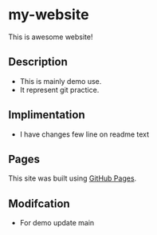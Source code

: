 # my-website
This is awesome website!
## Description
- This is mainly demo use.
- It represent git practice.
## Implimentation
- I have changes few line on readme text
## Pages
This site was built using [GitHub Pages](https://pages.github.com/).

## Modifcation

- For demo update main
